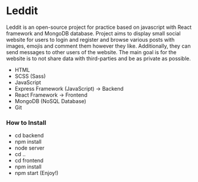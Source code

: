 # Leddit <br />
Leddit is an open-source project for practice based on javascript with React framework and MongoDB database. Project aims to display small social website for users to login and register and browse various posts with images, emojis and comment them however they like. Additionally, they can send messages to other users of the website. The main goal is for the website is to not share data with third-parties and be as private as possible. 


- HTML
- SCSS (Sass)
- JavaScript
- Express Framework (JavaScript) -> Backend
- React Framework -> Frontend
- MongoDB (NoSQL Database)
- Git


### How to Install<br />
- cd backend
- npm install
- node server
- cd ..
- cd frontend
- npm install
- npm start (Enjoy!)
